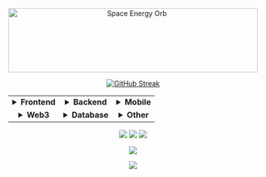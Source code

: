 <div align="center"><img src="https://cufummffmtitwhfisrlw.supabase.co/storage/v1/object/public/IMAGES//space-energy-orb-fisidi.gif" alt="Space Energy Orb" width="100%" height="130px" />

[![GitHub Streak](https://github-readme-streak-stats.herokuapp.com/?user=joshfisidi&theme=dark)](https://github.com/joshfisidi)
<table>
<tr>
<td align="center"><details><summary><b> Frontend</b></summary><p>
<a href="https://www.typescriptlang.org/"><img src="https://img.shields.io/badge/TypeScript-3178C6?style=flat-square&logo=typescript&logoColor=white" /></a>
<a href="https://nextjs.org/"><img src="https://img.shields.io/badge/Next.js-000000?style=flat-square&logo=next.js&logoColor=white" /></a>
<a href="https://nuxt.com/"><img src="https://img.shields.io/badge/Nuxt.js-00DC82?style=flat-square&logo=nuxt.js&logoColor=white" /></a>
<a href="https://reactjs.org/"><img src="https://img.shields.io/badge/React-61DAFB?style=flat-square&logo=react&logoColor=black" /></a>
<a href="https://vuejs.org/"><img src="https://img.shields.io/badge/Vue-4FC08D?style=flat-square&logo=vue.js&logoColor=white" /></a>
</p></details></td>
<td align="center"><details><summary><b> Backend</b></summary><p>
<a href="https://nodejs.org/"><img src="https://img.shields.io/badge/Node.js-339933?style=flat-square&logo=node.js&logoColor=white" /></a>
<a href="https://www.rust-lang.org/"><img src="https://img.shields.io/badge/Rust-000000?style=flat-square&logo=rust&logoColor=white" /></a>
<a href="https://golang.org/"><img src="https://img.shields.io/badge/Go-00ADD8?style=flat-square&logo=go&logoColor=white" /></a>
<a href="https://kotlinlang.org/"><img src="https://img.shields.io/badge/Kotlin-7F52FF?style=flat-square&logo=kotlin&logoColor=white" /></a>
</p></details></td>
<td align="center"><details><summary><b> Mobile</b></summary><p>
<a href="https://developer.apple.com/swift/"><img src="https://img.shields.io/badge/Swift-F05138?style=flat-square&logo=swift&logoColor=white" /></a>
<a href="https://reactnative.dev/"><img src="https://img.shields.io/badge/React_Native-61DAFB?style=flat-square&logo=react&logoColor=black" /></a>
</p></details></td>
</tr>
<tr>
<td align="center"><details><summary><b> Web3</b></summary><p>
<a href="https://soliditylang.org/"><img src="https://img.shields.io/badge/Solidity-363636?style=flat-square&logo=solidity&logoColor=white" /></a>
<a href="https://web3js.readthedocs.io/"><img src="https://img.shields.io/badge/Web3.js-F16822?style=flat-square&logo=web3.js&logoColor=white" /></a>
<a href="https://docs.ethers.org/"><img src="https://img.shields.io/badge/Ethers.js-3C3C3D?style=flat-square&logo=ethereum&logoColor=white" /></a>
</p></details></td>
<td align="center"><details><summary><b> Database</b></summary><p>
<a href="https://supabase.com/"><img src="https://img.shields.io/badge/Supabase-3ECF8E?style=flat-square&logo=supabase&logoColor=white" /></a>
<a href="https://firebase.google.com/"><img src="https://img.shields.io/badge/Firebase-FFCA28?style=flat-square&logo=firebase&logoColor=black" /></a>
<a href="https://www.postgresql.org/"><img src="https://img.shields.io/badge/PostgreSQL-4169E1?style=flat-square&logo=postgresql&logoColor=white" /></a>
</p></details></td>
<td align="center"><details><summary><b> Other</b></summary><p>
<a href="https://developer.chrome.com/docs/extensions/"><img src="https://img.shields.io/badge/Chrome_Extensions-4285F4?style=flat-square&logo=google-chrome&logoColor=white" /></a>
<a href="https://unity.com/"><img src="https://img.shields.io/badge/Game_Development-ED1C24?style=flat-square&logo=unity&logoColor=white" /></a>
</p></details></td>
</tr>
</table>
<p>
<a href="https://github.com/joshfisidi/pijin"><img src="https://img.shields.io/badge/pijin-181717?style=for-the-badge&logo=github&logoColor=white" /></a>
<a href="https://github.com/joshfisidi/blirce"><img src="https://img.shields.io/badge/blirce-181717?style=for-the-badge&logo=github&logoColor=white" /></a>
<a href="https://github.com/joshfisidi/glyf"><img src="https://img.shields.io/badge/glyf-181717?style=for-the-badge&logo=github&logoColor=white" /></a>
</p>
<p>
<a href="https://x.com/joshfisidi"><img src="https://img.shields.io/badge/@joshfisidi-000000?style=for-the-badge&logo=x&logoColor=white" /></a>
</p>
<p>
<a href="https://myanimelist.net"><img src="https://img.shields.io/badge/Anime-Enthusiast-2E51A2?style=for-the-badge&logo=crunchyroll&logoColor=white" /></a>
</p>
</div>
